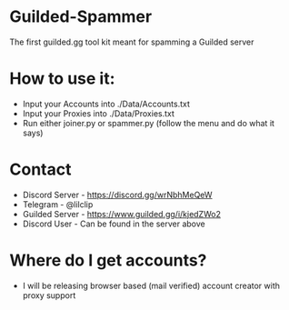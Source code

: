 # Guilded-Spammer
The first guilded.gg tool kit meant for spamming a Guilded server

# How to use it:
* Input your Accounts into ./Data/Accounts.txt
* Input your Proxies into ./Data/Proxies.txt
* Run either joiner.py or spammer.py (follow the menu and do what it says)

# Contact 
* Discord Server - https://discord.gg/wrNbhMeQeW
* Telegram - @lilclip
* Guilded Server - https://www.guilded.gg/i/kjedZWo2
* Discord User -  Can be found in the server above

# Where do I get accounts?
* I will be releasing browser based (mail verified) account creator with proxy support
